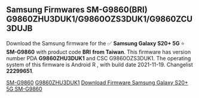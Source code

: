 <h2>Samsung Firmwares SM-G9860(BRI) G9860ZHU3DUK1/G9860OZS3DUK1/G9860ZCU3DUJB</h2>
Download the Samsung firmware for the ✅ <strong>Samsung Galaxy S20+ 5G </strong> ⭐ <strong>SM-G9860</strong> with product code <strong>BRI</strong> <strong> from Taiwan</strong>. This firmware has version number PDA <strong>G9860ZHU3DUK1</strong> and CSC G9860OZS3DUK1. The operating system of this firmware is Android R , with build date 2021-11-19. Changelist <strong>22299651</strong>.


[SM-G9860](https://samfirm.shop/samsung/model/SM-G9860)
[G9860ZHU3DUK1](https://samfirm.shop/samsung/pda/G9860ZHU3DUK1)
[Download Firmware Samsung Galaxy S20+ 5G SM-G9860](https://samfirm.shop/samsung/firmware/475407)
